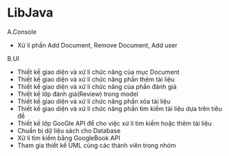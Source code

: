 # LibJava
A.Console
+ Xử lí phần Add Document, Remove Document, Add user


B.UI
+ Thiết kế giao diện và xử lí chức năng của mục Document
+ Thiết kế giao diện và xử lí chức năng phần thêm tài liệu
+ Thiết kế giao diện và xử lí chức năng của phần đánh giá
+ Thiết kế lớp đánh giá(Review) trong model
+ Thiết kế giao diện và xử lí chức năng phần xóa tài liệu
+ Thiết kế giao diện và xử lí chức năng phần tìm kiếm tài liệu dựa trên tiêu đề
+ Thiết kế lớp GooGle API để cho việc xử lí tìm kiếm hoặc thêm tài liệu
+  Chuẩn bị dữ liệu sách cho Database
+ Xử lí tìm kiếm bằng GoogleBook API
+ Tham gia thiết kế UML cùng các thành viên trong nhóm